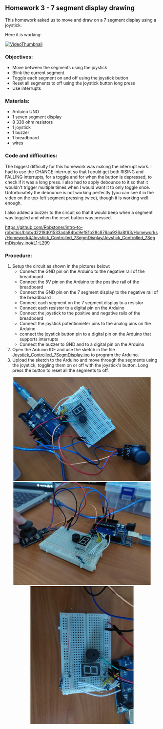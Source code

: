 ## Homework 3 - 7 segment display drawing

This homework asked us to move and draw on a 7 segment display using a joystick.

Here it is working:

[![VideoThumbnail](https://img.youtube.com/vi/lFQB_rZMXGM/hqdefault.jpg)](https://youtu.be/lFQB_rZMXGM)

### Objectives:

- Move between the segments using the joystick
- Blink the current segment
- Toggle each segment on and off using the joystick button
- Reset all segments to off using the joystick button long press
- Use interrupts

### Materials:

- Arduino UNO
- 1 seven segment display
- 8 330 ohm resistors
- 1 joystick
- 1 buzzer
- 1 breadboard
- wires

### Code and difficulties:

The biggest difficulty for this homework was making the interrupt work. I had to use the CHANGE interrupt so that I could get both RISING and FALLING interrupts, 
for a toggle and for when the button is depressed, to check if it was a long press.
I also had to apply debounce to it so that it wouldn't trigger multiple times when I would want it to only toggle once. Unfortunately the debounce is not working
perfectly (you can see it in the video on the top-left segment pressing twice), though it is working well enough.

I also added a buzzer to the circuit so that it would beep when a segment was toggled and when the reset button was pressed.

https://github.com/Robstoner/intro-to-robotics/blob/d2218d01533ada84bc9ef81b28c876aa926a8f63/Homeworks/Homework4/Joystick_Controlled_7SegmDisplay/Joystick_Controlled_7SegmDisplay.ino#L1-L299

### Procedure:

1. Setup the circuit as shown in the pictures below:
   - Connect the GND pin on the Arduino to the negative rail of the breadboard
   - Connect the 5V pin on the Arduino to the positive rail of the breadboard
   - Connect the GND pin on the 7 segment display to the negative rail of the breadboard
   - Connect each segment on the 7 segment display to a resistor
   - Connect each resistor to a digital pin on the Arduino
   - Connect the joystick to the positive and negative rails of the breadboard
   - Connect the joystick potentiometer pins to the analog pins on the Arduino
   - connect the joystick button pin to a digital pin on the Arduino that supports interrupts
   - Connect the buzzer to GND and to a digital pin on the Arduino
2. Open the Arduino IDE and use the sketch in the file [Joystick_Controlled_7SegmDisplay.ino](Joystick_Controlled_7SegmDisplay/Joystick_Controlled_7SegmDisplay.ino) to program the Arduino.
3. Upload the sketch to the Arduino and move through the segments using the joystick, toggling them on or off with the joystick's button. Long press the button to reset all the segments to off.

<p align="middle" float="left">
   <img src="TopDownViewFull.jpeg" width="450px" />
   <img src="SideView.jpeg" width="450px" />
   <img src="TopDownView.jpeg" height="450px" />
</p>
